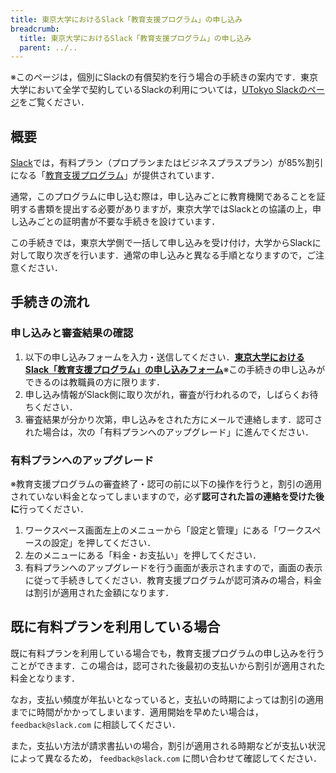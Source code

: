 ```yaml
---
title: 東京大学におけるSlack「教育支援プログラム」の申し込み
breadcrumb:
  title: 東京大学におけるSlack「教育支援プログラム」の申し込み
  parent: ../..
---
```


※このページは，個別にSlackの有償契約を行う場合の手続きの案内です．東京大学において全学で契約しているSlackの利用については，[UTokyo Slackのページ](../)をご覧ください．

## 概要

[Slack](https://slack.com/intl/ja-jp/)では，有料プラン（プロプランまたはビジネスプラスプラン）が85%割引になる「[教育支援プログラム](https://slack.com/intl/ja-jp/help/articles/206646877)」が提供されています．

通常，このプログラムに申し込む際は，申し込みごとに教育機関であることを証明する書類を提出する必要がありますが，東京大学ではSlackとの協議の上，申し込みごとの証明書が不要な手続きを設けています．

この手続きでは，東京大学側で一括して申し込みを受け付け，大学からSlackに対して取り次ぎを行います．通常の申し込みと異なる手順となりますので，ご注意ください．

## 手続きの流れ

### 申し込みと審査結果の確認

1. 以下の申し込みフォームを入力・送信してください．<b class="box center"><a href="https://forms.office.com/r/6MJRhByh0w">東京大学におけるSlack「教育支援プログラム」の申し込みフォーム</a></b>※この手続きの申し込みができるのは教職員の方に限ります．
1. 申し込み情報がSlack側に取り次がれ，審査が行われるので，しばらくお待ちください．
1. 審査結果が分かり次第，申し込みをされた方にメールで連絡します．認可された場合は，次の「有料プランへのアップグレード」に進んでください．

### 有料プランへのアップグレード

※教育支援プログラムの審査終了・認可の前に以下の操作を行うと，割引の適用されていない料金となってしまいますので，必ず**認可された旨の連絡を受けた後に**行ってください．

1. ワークスペース画面左上のメニューから「設定と管理」にある「ワークスペースの設定」を押してください．
1. 左のメニューにある「料金・お支払い」を押してください．
1. 有料プランへのアップグレードを行う画面が表示されますので，画面の表示に従って手続きしてください．教育支援プログラムが認可済みの場合，料金は割引が適用された金額になります．

## 既に有料プランを利用している場合

既に有料プランを利用している場合でも，教育支援プログラムの申し込みを行うことができます．この場合は，認可された後最初の支払いから割引が適用された料金となります．

なお，支払い頻度が年払いとなっていると，支払いの時期によっては割引の適用までに時間がかかってしまいます．適用開始を早めたい場合は， `feedback@slack.com` に相談してください．

また，支払い方法が請求書払いの場合，割引が適用される時期などが支払い状況によって異なるため， `feedback@slack.com` に問い合わせて確認してください．
